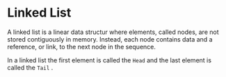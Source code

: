 # Linked List

A linked list is a linear data structur where elements, called nodes, are not stored contiguously in memory. Instead, each node contains data and a reference, or link, to the next node in the sequence.

In a linked list the first element is called the `Head` and the last element is called the `Tail` .